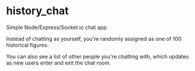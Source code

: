 # history_chat

Simple Node/Express/Socket.io chat app.

Instead of chatting as yourself, you're randomly assigned as one of 100 historical figures. 

You can also see a list of other people you're chatting with, which updates as new users enter and exit the chat room.
